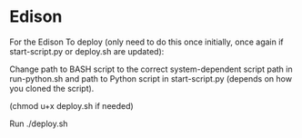 # Edison

For the Edison
To deploy (only need to do this once initially, once again if start-script.py
or deploy.sh are updated):

Change path to BASH script to the correct system-dependent script path in
run-python.sh and path to Python script in start-script.py (depends on how you
cloned the script).

(chmod u+x deploy.sh if needed)

Run
./deploy.sh
